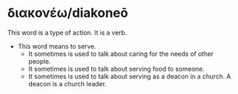 # διακονέω/diakoneō
This word is a type of action. It is a verb.
* This word means to serve.
    * It sometimes is used to talk about caring for the needs of other people.
    * It sometimes is used to talk about serving food to someone.
    * It sometimes is used to talk about serving as a deacon in a church. A deacon is a church leader.
